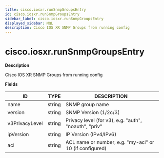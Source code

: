 ```yaml
---
title: cisco.iosxr.runSnmpGroupsEntry
id: cisco.iosxr.runSnmpGroupsEntry
sidebar_label: cisco.iosxr.runSnmpGroupsEntry
displayed_sidebar: MQL
description: Cisco IOS XR SNMP Groups from running config
---
```


# cisco.iosxr.runSnmpGroupsEntry

**Description**

Cisco IOS XR SNMP Groups from running config

**Fields**

| ID             | TYPE   | DESCRIPTION                                             |
| -------------- | ------ | ------------------------------------------------------- |
| name           | string | SNMP group name                                         |
| version        | string | SNMP Version (1/2c/3)                                   |
| v3PrivacyLevel | string | Privacy level (for v3), e.g. "auth", "noauth", "priv"   |
| ipVersion      | string | IP Version (IPv4/IPv6)                                  |
| acl            | string | ACL name or number, e.g. "my-acl" or 10 (if configured) |
